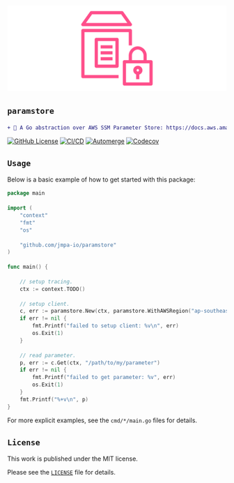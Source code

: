 <!-- markdownlint-disable MD041 MD010 -->
<p align="center">
    <img src="docs/logo.png">
</p>

## `paramstore`

```diff
+ 🍱 A Go abstraction over AWS SSM Parameter Store: https://docs.aws.amazon.com/systems-manager/latest/userguide/systems-manager-parameter-store.html.
```
<a href="LICENSE" target="_blank"><img src="https://img.shields.io/github/license/jmpa-io/paramstore.svg" alt="GitHub License"></a>
[![CI/CD](https://github.com/jmpa-io/paramstore/actions/workflows/cicd.yml/badge.svg)](https://github.com/jmpa-io/paramstore/actions/workflows/cicd.yml)
[![Automerge](https://github.com/jmpa-io/paramstore/actions/workflows/.github/workflows/dependabot-automerge.yml/badge.svg)](https://github.com/jmpa-io/paramstore/actions/workflows/.github/workflows/dependabot-automerge.yml)
[![Codecov](https://codecov.io/github/jmpa-io/paramstore/graph/badge.svg)](https://codecov.io/github/jmpa-io/paramstore)

## `Usage`

Below is a basic example of how to get started with this package:

```go
package main

import (
	"context"
	"fmt"
	"os"

	"github.com/jmpa-io/paramstore"
)

func main() {

	// setup tracing.
	ctx := context.TODO()

	// setup client.
	c, err := paramstore.New(ctx, paramstore.WithAWSRegion("ap-southeast-2"))
	if err != nil {
		fmt.Printf("failed to setup client: %v\n", err)
		os.Exit(1)
	}

	// read parameter.
	p, err := c.Get(ctx, "/path/to/my/parameter")
	if err != nil {
		fmt.Printf("failed to get parameter: %v", err)
		os.Exit(1)
	}
	fmt.Printf("%+v\n", p)
}
```

For more explicit examples, see the `cmd/*/main.go` files for details.

## `License`

This work is published under the MIT license.

Please see the [`LICENSE`](./LICENSE) file for details.
